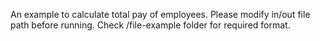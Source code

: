 An example to calculate total pay of employees. Please modify in/out file path before running. Check /file-example folder for required format.
